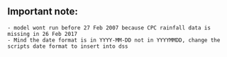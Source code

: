 ## Important note:

	- model wont run before 27 Feb 2007 because CPC rainfall data is missing in 26 Feb 2017 
	- Mind the date format is in YYYY-MM-DD not in YYYYMMDD, change the scripts date format to insert into dss